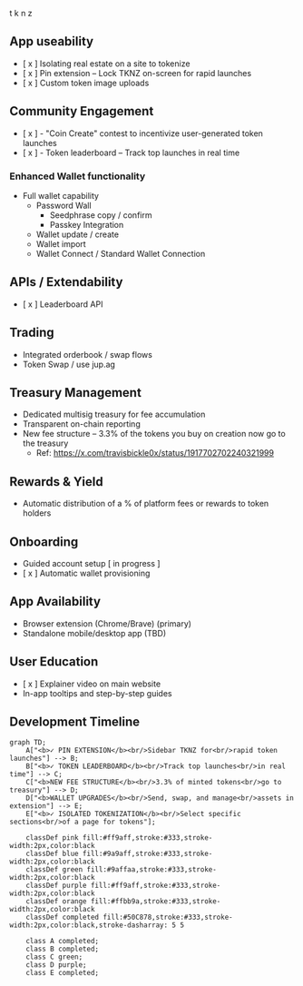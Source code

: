 t k
n z

## App useability

- [ x ] Isolating real estate on a site to tokenize
- [ x ] Pin extension – Lock TKNZ on-screen for rapid launches
- [ x ] Custom token image uploads

## Community Engagement

- [ x ] - "Coin Create" contest to incentivize user-generated token launches
- [ x ] - Token leaderboard – Track top launches in real time

### Enhanced Wallet functionality

- Full wallet capability
  - Password Wall
     - Seedphrase copy / confirm
     - Passkey Integration
  - Wallet update / create
  - Wallet import
  - Wallet Connect / Standard Wallet Connection

## APIs / Extendability

- [ x ] Leaderboard API

## Trading

- Integrated orderbook / swap flows
- Token Swap / use jup.ag

## Treasury Management

- Dedicated multisig treasury for fee accumulation  
- Transparent on-chain reporting
- New fee structure – 3.3% of the tokens you buy on creation now go to the treasury
  - Ref: https://x.com/travisbickle0x/status/1917702702240321999

## Rewards & Yield

- Automatic distribution of a % of platform fees or rewards to token holders

## Onboarding

- Guided account setup [ in progress ]
- [ x ] Automatic wallet provisioning

## App Availability

- Browser extension (Chrome/Brave) (primary)  
- Standalone mobile/desktop app (TBD)

## User Education

- [ x ] Explainer video on main website  
- In-app tooltips and step-by-step guides

## Development Timeline

```mermaid
graph TD;
    A["<b>✓ PIN EXTENSION</b><br/>Sidebar TKNZ for<br/>rapid token launches"] --> B;
    B["<b>✓ TOKEN LEADERBOARD</b><br/>Track top launches<br/>in real time"] --> C;
    C["<b>NEW FEE STRUCTURE</b><br/>3.3% of minted tokens<br/>go to treasury"] --> D;
    D["<b>WALLET UPGRADES</b><br/>Send, swap, and manage<br/>assets in extension"] --> E;
    E["<b>✓ ISOLATED TOKENIZATION</b><br/>Select specific sections<br/>of a page for tokens"];
    
    classDef pink fill:#ff9aff,stroke:#333,stroke-width:2px,color:black
    classDef blue fill:#9a9aff,stroke:#333,stroke-width:2px,color:black
    classDef green fill:#9affaa,stroke:#333,stroke-width:2px,color:black
    classDef purple fill:#ff9aff,stroke:#333,stroke-width:2px,color:black
    classDef orange fill:#ffbb9a,stroke:#333,stroke-width:2px,color:black
    classDef completed fill:#50C878,stroke:#333,stroke-width:2px,color:black,stroke-dasharray: 5 5
    
    class A completed;
    class B completed;
    class C green;
    class D purple;
    class E completed;
```

